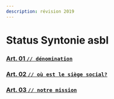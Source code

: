 ```yaml
---
description: révision 2019
---
```


# Status Syntonie asbl

### [Art. 01 `// dénomination`](titre-i-denomination-siege-social.md#art-01-denomination)

### [Art. 02 `// où est le siège social?`](titre-i-denomination-siege-social.md#art-02-ou-est-le-siege-social)

### [Art. 03 `// notre mission`](titre-ii-objet-duree.md#art-03-notre-mission)

